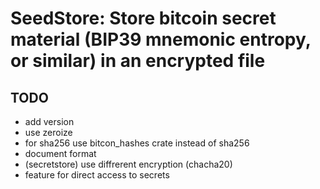 # SeedStore: Store bitcoin secret material (BIP39 mnemonic entropy, or similar) in an encrypted file

## TODO

- add version
- use zeroize
- for sha256 use bitcon_hashes crate instead of sha256
- document format
- (secretstore) use diffrerent encryption (chacha20)
- feature for direct access to secrets
